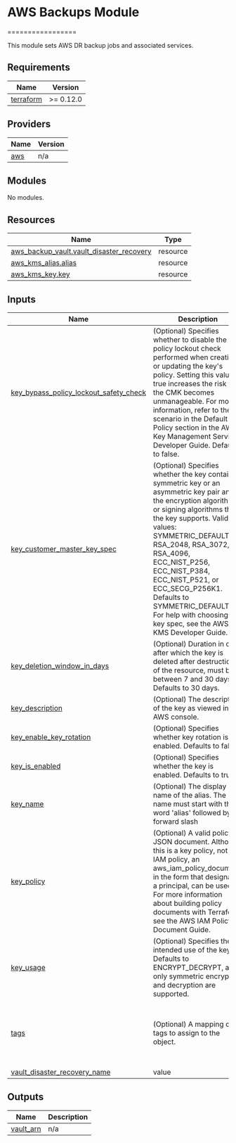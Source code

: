 # AWS Backups Module
=================

This module sets AWS DR backup jobs and associated services. 

## Requirements

| Name | Version |
|------|---------|
| <a name="requirement_terraform"></a> [terraform](#requirement\_terraform) | >= 0.12.0 |

## Providers

| Name | Version |
|------|---------|
| <a name="provider_aws"></a> [aws](#provider\_aws) | n/a |

## Modules

No modules.

## Resources

| Name | Type |
|------|------|
| [aws_backup_vault.vault_disaster_recovery](https://registry.terraform.io/providers/hashicorp/aws/latest/docs/resources/backup_vault) | resource |
| [aws_kms_alias.alias](https://registry.terraform.io/providers/hashicorp/aws/latest/docs/resources/kms_alias) | resource |
| [aws_kms_key.key](https://registry.terraform.io/providers/hashicorp/aws/latest/docs/resources/kms_key) | resource |

## Inputs

| Name | Description | Type | Default | Required |
|------|-------------|------|---------|:--------:|
| <a name="input_key_bypass_policy_lockout_safety_check"></a> [key\_bypass\_policy\_lockout\_safety\_check](#input\_key\_bypass\_policy\_lockout\_safety\_check) | (Optional) Specifies whether to disable the policy lockout check performed when creating or updating the key's policy. Setting this value to true increases the risk that the CMK becomes unmanageable. For more information, refer to the scenario in the Default Key Policy section in the AWS Key Management Service Developer Guide. Defaults to false. | `bool` | `false` | no |
| <a name="input_key_customer_master_key_spec"></a> [key\_customer\_master\_key\_spec](#input\_key\_customer\_master\_key\_spec) | (Optional) Specifies whether the key contains a symmetric key or an asymmetric key pair and the encryption algorithms or signing algorithms that the key supports. Valid values: SYMMETRIC\_DEFAULT, RSA\_2048, RSA\_3072, RSA\_4096, ECC\_NIST\_P256, ECC\_NIST\_P384, ECC\_NIST\_P521, or ECC\_SECG\_P256K1. Defaults to SYMMETRIC\_DEFAULT. For help with choosing a key spec, see the AWS KMS Developer Guide. | `string` | `"SYMMETRIC_DEFAULT"` | no |
| <a name="input_key_deletion_window_in_days"></a> [key\_deletion\_window\_in\_days](#input\_key\_deletion\_window\_in\_days) | (Optional) Duration in days after which the key is deleted after destruction of the resource, must be between 7 and 30 days. Defaults to 30 days. | `number` | `30` | no |
| <a name="input_key_description"></a> [key\_description](#input\_key\_description) | (Optional) The description of the key as viewed in AWS console. | `string` | `"AWS backups kms key used to encrypt backups"` | no |
| <a name="input_key_enable_key_rotation"></a> [key\_enable\_key\_rotation](#input\_key\_enable\_key\_rotation) | (Optional) Specifies whether key rotation is enabled. Defaults to false. | `bool` | `true` | no |
| <a name="input_key_is_enabled"></a> [key\_is\_enabled](#input\_key\_is\_enabled) | (Optional) Specifies whether the key is enabled. Defaults to true. | `string` | `true` | no |
| <a name="input_key_name"></a> [key\_name](#input\_key\_name) | (Optional) The display name of the alias. The name must start with the word 'alias' followed by a forward slash | `string` | `"alias/aws_backup_disaster_recovery_key"` | no |
| <a name="input_key_policy"></a> [key\_policy](#input\_key\_policy) | (Optional) A valid policy JSON document. Although this is a key policy, not an IAM policy, an aws\_iam\_policy\_document, in the form that designates a principal, can be used. For more information about building policy documents with Terraform, see the AWS IAM Policy Document Guide. | `string` | `null` | no |
| <a name="input_key_usage"></a> [key\_usage](#input\_key\_usage) | (Optional) Specifies the intended use of the key. Defaults to ENCRYPT\_DECRYPT, and only symmetric encryption and decryption are supported. | `string` | `"ENCRYPT_DECRYPT"` | no |
| <a name="input_tags"></a> [tags](#input\_tags) | (Optional) A mapping of tags to assign to the object. | `map` | <pre>{<br>  "created_by": "ThinkStack",<br>  "environment": "prod",<br>  "priority": "critical",<br>  "terraform": "true"<br>}</pre> | no |
| <a name="input_vault_disaster_recovery_name"></a> [vault\_disaster\_recovery\_name](#input\_vault\_disaster\_recovery\_name) | value | `string` | `"vault_disaster_recovery"` | no |

## Outputs

| Name | Description |
|------|-------------|
| <a name="output_vault_arn"></a> [vault\_arn](#output\_vault\_arn) | n/a |